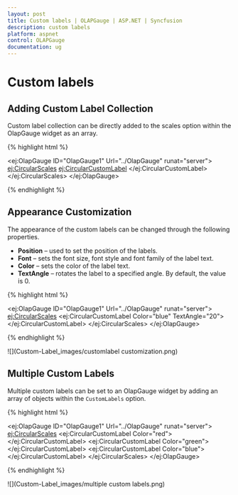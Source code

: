 ```yaml
---
layout: post
title: Custom labels | OLAPGauge | ASP.NET | Syncfusion
description: custom labels
platform: aspnet
control: OLAPGauge
documentation: ug
---
```


# Custom labels

## Adding Custom Label Collection

Custom label collection can be directly added to the scales option within the OlapGauge widget as an array.

{% highlight html %}

<ej:OlapGauge ID="OlapGauge1" Url="../OlapGauge" runat="server">
    <Scales>
        <ej:CircularScales>
            <CustomLabelCollection>
                <ej:CircularCustomLabel>
                    <Position X="180" Y="290" />
                </ej:CircularCustomLabel>
            </CustomLabelCollection>
        </ej:CircularScales>
    </Scales>
</ej:OlapGauge>

{% endhighlight %}

## Appearance Customization

The appearance of the custom labels can be changed through the following properties.

* **Position** – used to set the position of the labels.
* **Font** – sets the font size, font style and font family of the label text.
* **Color** – sets the color of the label text.
* **TextAngle** – rotates the label to a specified angle. By default, the value is 0.

{% highlight html %}

<ej:OlapGauge ID="OlapGauge1" Url="../OlapGauge" runat="server">
    <Scales>
        <ej:CircularScales>
            <CustomLabelCollection>
                <ej:CircularCustomLabel Color="blue" TextAngle="20">
                    <Position X="180" Y="320" />
                    <Font FontFamily="Segoe UI" FontStyle="Normal" Size="12px"></Font>
                </ej:CircularCustomLabel>
            </CustomLabelCollection>
        </ej:CircularScales>
    </Scales>
</ej:OlapGauge>

{% endhighlight %}

![](Custom-Label_images/customlabel customization.png) 

## Multiple Custom Labels

Multiple custom labels can be set to an OlapGauge widget by adding an array of objects within the `CustomLabels` option. 

{% highlight html %}

<ej:OlapGauge ID="OlapGauge1" Url="../OlapGauge" runat="server">
    <Scales>
        <ej:CircularScales>
            <CustomLabelCollection>
                <ej:CircularCustomLabel Color="red">
                    <Position X="180" Y="150" />
                </ej:CircularCustomLabel>
                <ej:CircularCustomLabel Color="green">
                    <Position X="180" Y="320" />
                </ej:CircularCustomLabel>
                <ej:CircularCustomLabel Color="blue">
                    <Position X="180" Y="290" />
                </ej:CircularCustomLabel>
            </CustomLabelCollection>
        </ej:CircularScales>
    </Scales>
</ej:OlapGauge>

{% endhighlight %}

![](Custom-Label_images/multiple custom labels.png) 